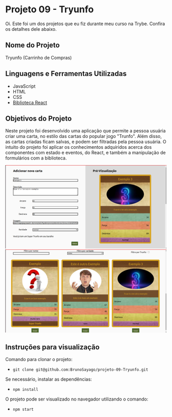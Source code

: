 # Projeto 09 - Tryunfo

Oi. Este foi um dos projetos que eu fiz durante meu curso na Trybe. Confira os detalhes dele abaixo.




## Nome do Projeto
Tryunfo (Carrinho de Compras)
## Linguagens e Ferramentas Utilizadas

 - JavaScript
 - HTML
 - CSS
 - [Biblioteca React](https://pt-br.reactjs.org/)


## Objetivos do Projeto
Neste projeto foi desenvolvido uma aplicação que permite a pessoa usuária criar uma carta, no estilo das cartas do popular jogo "Trunfo". Além disso, as cartas criadas ficam salvas, e podem ser filtradas pela pessoa usuária. O intuito do projeto foi aplicar os conhecimentos adquiridos acerca dos componentes com estado e eventos, do React, e também a manipulação de formulários com a biblioteca.

![Screenshot](screenshot1.png)
![Screenshot](screenshot2.png)

## Instruções para visualização
Comando para clonar o projeto:
 - `git clone git@github.com:BrunoSayago/projeto-09-Tryunfo.git`
 
Se necessário, instalar as dependências:
 - `npm install`
  
O projeto pode ser visualizado no navegador utilizando o comando:
- `npm start`
